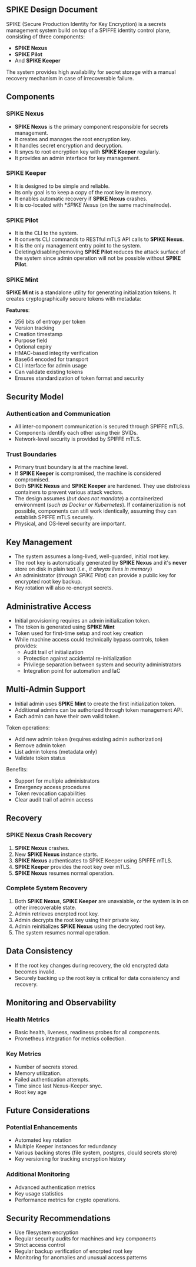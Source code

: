 ## SPIKE Design Document

SPIKE (Secure Production Identity for Key Encryption) is a secrets management
system build on top of a SPIFFE identity control plane, consisting of three
components:

* **SPIKE Nexus**
* **SPIKE Pilot**
* And **SPIKE Keeper**

The system provides high availability for secret storage with a manual recovery
mechanism in case of irrecoverable failure.

## Components

### SPIKE Nexus

* **SPIKE Nexus** is the primary component responsible for secrets management.
* It creates and manages the root encryption key.
* It handles secret encryption and decryption.
* It snycs to root encryption key with **SPIKE Keeper** regularly.
* It provides an admin interface for key management.

### SPIKE Keeper

* It is designed to be simple and reliable.
* Its only goal is to keep a copy of the root key in memory.
* It enables automatic recovery if **SPIKE Nexus** crashes.
* It is co-located with **SPIKE Nexus* (on the same machine/node).

### SPIKE Pilot

* It is the CLI to the system.
* It converts CLI commands to RESTful mTLS API calls to **SPIKE Nexus**.
* It is the only management entry point to the system.
* Deleting/disabling/removing **SPIKE Pilot** reduces the attack surface
  of the system since admin operation will not be possible without
  **SPIKE Pilot**.

### SPIKE Mint

**SPIKE Mint** is a standalone utility for generating initialization tokens.
It creates cryptographically secure tokens with metadata:

**Features**:
* 256 bits of entropy per token
* Version tracking
* Creation timestamp
* Purpose field
* Optional expiry
* HMAC-based integrity verification
* Base64 encoded for transport
* CLI interface for admin usage
* Can validate existing tokens
* Ensures standardization of token format and security

## Security Model

### Authentication and Communication

* All inter-component communication is secured through SPIFFE mTLS.
* Components identify each other using their SVIDs.
* Network-level security is provided by SPIFFE mTLS.

### Trust Boundaries

* Primary trust boundary is at the machine level.
* If **SPIKE Keeper** is compromised, the machine is considered compromised.
* Both **SPIKE Nexus** and **SPIKE Keeper** are hardened. They use distroless
  containers to prevent various attack vectors.
* The design assumes (*but does not mandate*) a containerized environment
  (*such as Docker or Kubernetes*). If containerization is not possible, 
  components can still work identically, assuming they can establish
  SPIFFE mTLS securely.
* Physical, and OS-level security are important.

## Key Management

* The system assumes a long-lived, well-guarded, initial root key.
* The root key is automatically generated by **SPIKE Nexus** and it's
  **never** store on disk in plain text (*i.e., it alwyas lives in 
  memory*)
* An administrator (*through SPIKE Pilot*) can provide a public key for
  encrypted root key backup.
* Key rotation will also re-encrypt secrets.

## Administrative Access

* Initial provisioning requires an admin initialization token.
* The token is generated using **SPIKE Mint**
* Token used for first-time setup and root key creation
* While machine access could technically bypass controls, token provides:
  * Audit trail of initialization
  * Protection against accidental re-initialization
  * Privilege separation between system and security administrators
  * Integration point for automation and IaC

## Multi-Admin Support

* Initial admin uses **SPIKE Mint** to create the first initialization token.
* Additional admins can be authorized through token management API.
* Each admin can have their own valid token.

Token operations:
* Add new admin token (requires existing admin authorization)
* Remove admin token
* List admin tokens (metadata only)
* Validate token status

Benefits:
* Support for multiple administrators
* Emergency access procedures
* Token revocation capabilities
* Clear audit trail of admin access

## Recovery

### SPIKE Nexus Crash Recovery

1. **SPIKE Nexus** crashes.
2. New **SPIKE Nexus** instance starts.
3. **SPIKE Nexus** authenticates to SPIKE Keeper using SPIFFE mTLS.
4. **SPIKE Keeper** provides the root key over mTLS.
5. **SPIKE Nexus** resumes normal operation.

### Complete System Recovery

1. Both **SPIKE Nexus**, **SPIKE Keeper** are unavaiable, or the system is
  in on other irrecoverable state.
2. Admin retrieves encrpted root key.
3. Admin decrypts the root key using their private key.
4. Admin reinitializes **SPIKE Nexus** using the decrypted root key.
5. The system resumes normal operation.

## Data Consistency

* If the root key changes during recovery, the old encrypted data becomes
  invalid.
* Securely backing up the root key is critical for data consistency and
  recovery.

## Monitoring and Observability

### Health Metrics

* Basic health, liveness, readiness probes for all components.
* Prometheus integration for metrics collection.

### Key Metrics

* Number of secrets stored.
* Memory utilization.
* Failed authentication attempts.
* Time since last Nexus-Keeper snyc.
* Root key age

## Future Considerations

### Potential Enhancements

* Automated key rotation
* Multiple Keeper instances for redundancy
* Various backing stores (file system, postgres, clould secrets store)
* Key versioning for tracking encryption history

### Additional Monitoring

* Advanced authentication metrics
* Key usage statistics
* Performance metrics for crypto operations.

## Security Recommendations

* Use filesystem encryption
* Regular security audits for machines and key components
* Strict access control
* Regular backup verification of encrpted root key
* Monitoring for anomalies and unusual access patterns





















